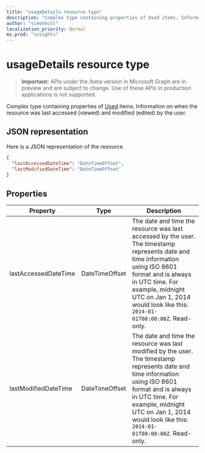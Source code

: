 ```yaml
---
title: "usageDetails resource type"
description: "Complex type containing properties of Used items. Information on when the resource was last accessed (viewed) and modified (edited) by the user."
author: "simonhult"
localization_priority: Normal
ms.prod: "insights"
---
```


# usageDetails resource type

> **Important:** APIs under the /beta version in Microsoft Graph are in preview and are subject to change. Use of these APIs in production applications is not supported.

Complex type containing properties of [Used](insights-used.md) items. Information on when the resource was last accessed (viewed) and modified (edited) by the user.

## JSON representation

Here is a JSON representation of the resource
<!-- {
  "blockType": "resource",
  "optionalProperties": [

  ],
  "@odata.type": "microsoft.graph.usageDetails"
}-->
```json
{
  "lastAccessedDateTime": "DateTimeOffset",
  "lastModifiedDateTime": "DateTimeOffset"
}
```

## Properties

| Property      		| Type          | Description  |
| ------------- 		|---------------| -------------|
| lastAccessedDateTime      			| DateTimeOffset		| The date and time the resource was last accessed by the user. The timestamp represents date and time information using ISO 8601 format and is always in UTC time. For example, midnight UTC on Jan 1, 2014 would look like this: `2014-01-01T00:00:00Z`. Read-only.       	   		   |
| lastModifiedDateTime    			| DateTimeOffset		| The date and time the resource was last modified by the user. The timestamp represents date and time information using ISO 8601 format and is always in UTC time. For example, midnight UTC on Jan 1, 2014 would look like this: `2014-01-01T00:00:00Z`. Read-only.       |
